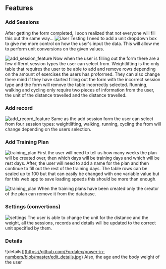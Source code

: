 ## Features

### Add Sessions

After getting the form completed, I soon realized that not everyone will fill this out the same way... 
![User Testing](https://github.com/Fordalex/power-in-numbers/blob/master/user_testing.png)
I need to add a unit dropdown box to give me more control on how the user's input the data. This will allow me to perform unit conversions on the given values.

![add_session_feature](https://github.com/Fordalex/power-in-numbers/blob/master/add_session_feature.jpg)
Now when the user is filling out the form there are a few differnt session types the user can select from. Weightlifting is the only table that requires the user to be able to add and remove rows depending on the amount of exercises the users has proformed. They can also change there mind if they have started filling out the form with the incorrect session type and the form will remove the table incorrectly selected. Running, walking and cycling only require two pieces of information from the user, the unit of the distance travelled and the distance travelled.

### Add record

![add_record_feature](https://github.com/Fordalex/power-in-numbers/blob/master/add_record_feature.jpg)
Same as the add session form the user can select from four session types: weightlifting, walking, running, cycling the from will change depending on the users selection. 

### Add Training Plan

![training_plan](https://github.com/Fordalex/power-in-numbers/blob/master/add_trainingplan_feature.jpg)
First the user will need to tell us how many weeks the plan will be created over, then which days will be training days and which will be rest days. After, the user will need to add a name for the plan and then continue to fill out the rest of the training days. The table rows can be scaled up to 100 but that can easily be changed with one variable value but for this web app to save loading speeds this should be more than enough.

![training_plan](https://github.com/Fordalex/power-in-numbers/blob/master/add_trainingplan_feature.jpg)
When the training plans have been created only the creator of the plan can remove it from the database.

### Settings (convertions)

![settings](https://github.com/Fordalex/power-in-numbers/blob/master/settings_feature.jpg)
The user is able to change the unit for the distance and the weight, all the sessions, records and details will be updated to the correct unit specified by them.

### Details

![details]](https://github.com/Fordalex/power-in-numbers/blob/master/edit_details.jpg)
Also, the age and the body weight of the user

### 